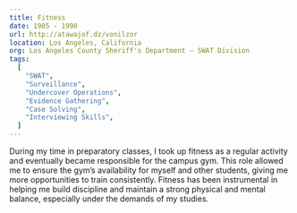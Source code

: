 ```yaml
---
title: Fitness
date: 1985 - 1990
url: http://atawajof.dz/vonilzor
location: Los Angeles, California
org: Los Angeles County Sheriff's Department – SWAT Division
tags:
  [
    "SWAT",
    "Surveillance",
    "Undercover Operations",
    "Evidence Gathering",
    "Case Solving",
    "Interviewing Skills",
  ]
---
```


During my time in preparatory classes, I took up fitness as a regular activity and eventually became responsible for the campus gym. This role allowed me to ensure the gym’s availability for myself and other students, giving me more opportunities to train consistently. Fitness has been instrumental in helping me build discipline and maintain a strong physical and mental balance, especially under the demands of my studies.